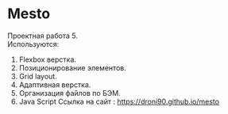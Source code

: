 # Mesto
Проектная работа 5. <br>
Используются:
1. Flexbox верстка.
2. Позиционирование элементов.
3. Grid layout.
4. Адаптивная верстка.
5. Организация файлов по БЭМ.<br>
6. Java Script
Ссылка на сайт : https://droni90.github.io/mesto
